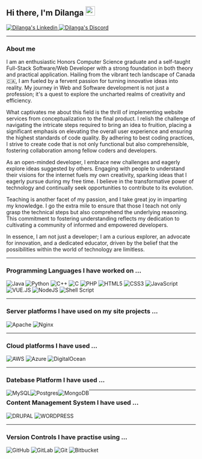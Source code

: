 ## Hi there, I'm Dilanga <img src="https://media.giphy.com/media/hvRJCLFzcasrR4ia7z/giphy.gif" width="25px">
<p>
  <a href="https://www.linkedin.com/in/dilanga-algama">
    <img alt="Dilanga's Linkedin" src="https://img.shields.io/badge/linkedin%20-%230077B5.svg?&style=for-the-badge&logo=linkedin&logoColor=white"/>
  </a>
  <a href="https://discord.gg/nrqmVfFJ">
    <img alt="Dilanga's Discord" src="https://img.shields.io/badge/%3CServer%3E%20-%237289DA.svg?&style=for-the-badge&logo=discord&logoColor=white"/>
  </a>
</p>
<hr>
<h3>About me</h3>
<p>I am an enthusiastic Honors Computer Science graduate and a self-taught Full-Stack Software/Web Developer with a strong foundation in both theory and practical application. Hailing from the vibrant tech landscape of Canada 🇨🇦, I am fueled by a fervent passion for turning innovative ideas into reality. My journey in Web and Software development is not just a profession; it's a quest to explore the uncharted realms of creativity and efficiency.</p>

<p>What captivates me about this field is the thrill of implementing website services from conceptualization to the final product. I relish the challenge of navigating the intricate steps required to bring an idea to fruition, placing a significant emphasis on elevating the overall user experience and ensuring the highest standards of code quality. By adhering to best coding practices, I strive to create code that is not only functional but also comprehensible, fostering collaboration among fellow coders and developers.</p>

<p>As an open-minded developer, I embrace new challenges and eagerly explore ideas suggested by others. Engaging with people to understand their visions for the internet fuels my own creativity, sparking ideas that I eagerly pursue during my free time. I believe in the transformative power of technology and continually seek opportunities to contribute to its evolution.</p>

<p>Teaching is another facet of my passion, and I take great joy in imparting my knowledge. I go the extra mile to ensure that those I teach not only grasp the technical steps but also comprehend the underlying reasoning. This commitment to fostering understanding reflects my dedication to cultivating a community of informed and empowered developers.</p>

<p>In essence, I am not just a developer; I am a curious explorer, an advocate for innovation, and a dedicated educator, driven by the belief that the possibilities within the world of technology are limitless.</p>

<hr>
<h3>Programming Languages I have worked on ...</h3>
<p>
  <img alt="Java" src="https://img.shields.io/badge/java-%23ED8B00.svg?&style=for-the-badge&logo=java&logoColor=white"/>
  <img alt="Python" src="https://img.shields.io/badge/python%20-%2314354C.svg?&style=for-the-badge&logo=python&logoColor=white"/>
  <img alt="C++" src="https://img.shields.io/badge/c++%20-%2300599C.svg?&style=for-the-badge&logo=c%2B%2B&ogoColor=white"/>
  <img alt="C" src="https://img.shields.io/badge/c%20-%2300599C.svg?&style=for-the-badge&logo=c&logoColor=white"/>
  <img alt="PHP" src="https://img.shields.io/badge/php-%23777BB4.svg?&style=for-the-badge&logo=php&logoColor=white"/>
  <img alt="HTML5" src="https://img.shields.io/badge/html5%20-%23E34F26.svg?&style=for-the-badge&logo=html5&logoColor=white"/>
  <img alt="CSS3" src="https://img.shields.io/badge/css3%20-%231572B6.svg?&style=for-the-badge&logo=css3&logoColor=white"/>
  <img alt="JavaScript" src="https://img.shields.io/badge/javascript%20-%23323330.svg?&style=for-the-badge&logo=javascript&logoColor=%23F7DF1E"/>
  <img alt="VUE.JS" src="https://img.shields.io/badge/Vue.js-4FC08D?&style=for-the-badge&logo=vue.js&logoColor=white"/>
  <img alt="NodeJS" src="https://img.shields.io/badge/node.js%20-%2343853D.svg?&style=for-the-badge&logo=node.js&logoColor=white"/>
  <img alt="Shell Script" src="https://img.shields.io/badge/shell_script%20-%23121011.svg?&style=for-the-badge&logo=gnu-bash&logoColor=white"/>
</p>

<hr>
<h3>Server platforms I have used on my site projects ...</h3>
<p>
  <img alt="Apache" src="https://img.shields.io/badge/apache%20-%23D42029.svg?&style=for-the-badge&logo=apache&logoColor=white"/>
  <img alt="Nginx" src="https://img.shields.io/badge/nginx%20-%23009639.svg?&style=for-the-badge&logo=nginx&logoColor=white"/>
</p>

<hr>
<h3>Cloud platforms I have used ...</h3>
<p>
  <img alt="AWS" src="https://img.shields.io/badge/AWS%20-%23FF9900.svg?&style=for-the-badge&logo=amazon-aws&logoColor=white"/>
  <img alt="Azure" src="https://img.shields.io/badge/azure%20-%230072C6.svg?&style=for-the-badge&logo=azure-devops&logoColor=white"/>
  <img alt="DigitalOcean" src="https://img.shields.io/badge/DigitalOcean-%230167ff.svg?&style=for-the-badge&logo=digitalOcean&logoColor=white"/>
</p>

<hr>
<h3>Datebase Platform I have used ...</h3>
<p>
  <img style = "float:left" alt="MySQL" src="https://img.shields.io/badge/mysql-%2300f.svg?&style=for-the-badge&logo=mysql&logoColor=white"/>
  <img style = "float:left" alt="Postgres" src ="https://img.shields.io/badge/postgres-%23316192.svg?&style=for-the-badge&logo=postgresql&logoColor=white"/>
  <img style = "float:left" alt="MongoDB" src ="https://img.shields.io/badge/MongoDB-%234ea94b.svg?&style=for-the-badge&logo=mongodb&logoColor=white"/>
</p>

<hr>
<h3>Content Management System I have used ...</h3>
<p>
  <img alt="DRUPAL" src="https://img.shields.io/badge/Drupal-0678BE?&style=for-the-badge&logo=drupal&logoColor=white"/>
  <img alt="WORDPRESS" src="https://img.shields.io/badge/wordpress-21759B?&style=for-the-badge&logo=bitbucket&logoColor=white"/>
</p>

<hr>
<h3>Version Controls I have practise using ...</h3>
<p>
  <img alt="GitHub" src="https://img.shields.io/badge/github%20-%23121011.svg?&style=for-the-badge&logo=github&logoColor=white"/>
  <img alt="GitLab" src="https://img.shields.io/badge/gitlab%20-%23181717.svg?&style=for-the-badge&logo=gitlab&logoColor=white"/>
  <img alt="Git" src="https://img.shields.io/badge/git%20-%23F05033.svg?&style=for-the-badge&logo=git&logoColor=white"/>
  <img alt="Bitbucket" src="https://img.shields.io/badge/bitbucket%20-%230047B3.svg?&style=for-the-badge&logo=bitbucket&logoColor=white"/>
</p>
<!--
**dalgama/dalgama** is a ✨ _special_ ✨ repository because its `README.md` (this file) appears on your GitHub profile.

Here are some ideas to get you started:

- 🔭 I’m currently working on ...
- 🌱 I’m currently learning ...
- 👯 I’m looking to collaborate on ...
- 🤔 I’m looking for help with ...
- 💬 Ask me about ...
- 📫 How to reach me: ...
- 😄 Pronouns: ...
- ⚡ Fun fact: ...
-->

